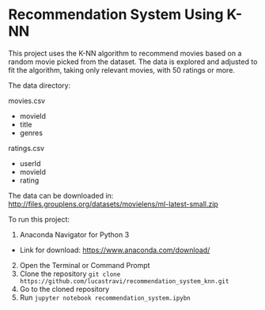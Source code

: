 # Recommendation System Using K-NN

This project uses the K-NN algorithm to recommend movies based on a random movie picked from the dataset. The data is explored and adjusted to fit the algorithm, taking only relevant movies, with 50 ratings or more.

The data directory: 

movies.csv
- movieId
- title
- genres

ratings.csv

- userId
- movieId
- rating

The data can be downloaded in: http://files.grouplens.org/datasets/movielens/ml-latest-small.zip

To run this project:
1. Anaconda Navigator for Python 3
 - Link for download: https://www.anaconda.com/download/
2. Open the Terminal or Command Prompt
3. Clone the repository ``git clone https://github.com/lucastravi/recommendation_system_knn.git``
4. Go to the cloned repository
5. Run ``jupyter notebook recommendation_system.ipybn``







